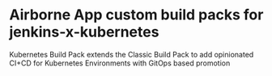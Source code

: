 # Airborne App custom build packs for jenkins-x-kubernetes
Kubernetes Build Pack extends the Classic Build Pack to add opinionated CI+CD for Kubernetes Environments with GitOps based promotion
